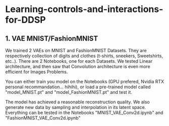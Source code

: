 # Learning-controls-and-interactions-for-DDSP

## 1. VAE MNIST/FashionMNIST

We trained 2 VAEs on MNIST and FashionMNIST Datasets. They are respectively collection of digits and clothes (t-shirts, sneekers, Sweetshirts, etc..). 
There are 2 Notebooks, one for each Datasets. We tested Linear architecture, and then saw that Convolution architecture is even more efficient for Images Problems. 

You can either train you model on the Notebooks (GPU prefered, Nvidia RTX personal recommandation... hihihi), or load a pre-trained model called "model_MNIST.pt" and "model_FashionMNIST.pt" and test it. 

The model has achieved a reasonable reconstruction quality. We also generate new data by sampling and interpolation in its latent space. Everything can be tested in the Notebooks 
"MNIST_VAE_Conv2d.ipynb"  and "FashionMNIST_VAE_Conv2d.ipynb"








